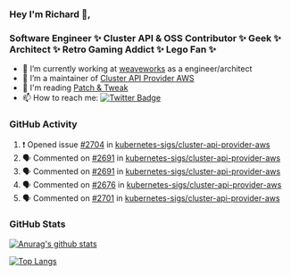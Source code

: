 ### Hey I'm Richard 👋, 

<h3 align="left">Software Engineer ✨ Cluster API & OSS Contributor ✨ Geek ✨ Architect ✨ Retro Gaming Addict ✨ Lego Fan ✨</h3>

- 🔭 I’m currently working at [weaveworks](https://github.com/weaveworks) as a engineer/architect
- 👯 I’m a maintainer of [Cluster API Provider AWS](https://github.com/kubernetes-sigs/cluster-api-provider-aws)
- 💬 I'm reading [Patch & Tweak](https://bjooks.com/products/patch-tweak-exploring-modular-synthesis)
- 📫 How to reach me: [![Twitter Badge](https://img.shields.io/badge/-@fruit_case-00acee?style=flat&logo=Twitter&logoColor=white)](https://twitter.com/intent/follow?screen_name=fruit_case "Follow on Twitter")

### GitHub Activity 

<!--START_SECTION:activity-->
1. ❗️ Opened issue [#2704](https://github.com/kubernetes-sigs/cluster-api-provider-aws/issues/2704) in [kubernetes-sigs/cluster-api-provider-aws](https://github.com/kubernetes-sigs/cluster-api-provider-aws)
2. 🗣 Commented on [#2691](https://github.com/kubernetes-sigs/cluster-api-provider-aws/issues/2691) in [kubernetes-sigs/cluster-api-provider-aws](https://github.com/kubernetes-sigs/cluster-api-provider-aws)
3. 🗣 Commented on [#2691](https://github.com/kubernetes-sigs/cluster-api-provider-aws/issues/2691) in [kubernetes-sigs/cluster-api-provider-aws](https://github.com/kubernetes-sigs/cluster-api-provider-aws)
4. 🗣 Commented on [#2676](https://github.com/kubernetes-sigs/cluster-api-provider-aws/issues/2676) in [kubernetes-sigs/cluster-api-provider-aws](https://github.com/kubernetes-sigs/cluster-api-provider-aws)
5. 🗣 Commented on [#2701](https://github.com/kubernetes-sigs/cluster-api-provider-aws/issues/2701) in [kubernetes-sigs/cluster-api-provider-aws](https://github.com/kubernetes-sigs/cluster-api-provider-aws)
<!--END_SECTION:activity-->

### GitHub Stats

[![Anurag's github stats](https://github-readme-stats.vercel.app/api?username=richardcase&count_private=true&show_icons=true)](https://github.com/anuraghazra/github-readme-stats)

[![Top Langs](https://github-readme-stats.vercel.app/api/top-langs/?username=richardcase&hide=html&layout=compact)](https://github.com/anuraghazra/github-readme-stats)
